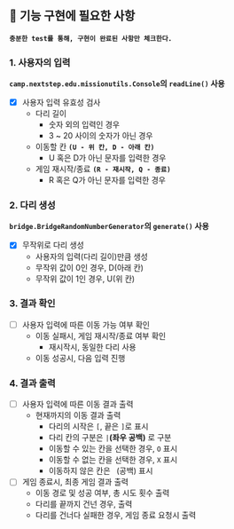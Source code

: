 ## 🚀 기능 구현에 필요한 사항
**`충분한 test를 통해, 구현이 완료된 사항만 체크한다.`**

### 1. 사용자의 입력
**`camp.nextstep.edu.missionutils.Console`의 `readLine()` 사용**
- [X] 사용자 입력 유효성 검사
  * 다리 길이
    * 숫자 외의 입력인 경우
    * 3 ~ 20 사이의 숫자가 아닌 경우
  * 이동할 칸 **`(U - 위 칸, D - 아래 칸)`**
    * U 혹은 D가 아닌 문자를 입력한 경우
  * 게임 재시작/종료 **`(R - 재시작, Q - 종료)`**
    * R 혹은 Q가 아닌 문자를 입력한 경우
    
### 2. 다리 생성
**`bridge.BridgeRandomNumberGenerator`의 `generate()` 사용**
- [X] 무작위로 다리 생성
  * 사용자의 입력(다리 길이)만큼 생성
  * 무작위 값이 0인 경우, D(아래 칸)
  * 무작위 값이 1인 경우, U(위 칸)
  
### 3. 결과 확인
- [ ] 사용자 입력에 따른 이동 가능 여부 확인
  * 이동 실패시, 게임 재시작/종료 여부 확인
    * 재시작시, 동일한 다리 사용
  * 이동 성공시, 다음 입력 진행

### 4. 결과 출력
- [ ] 사용자 입력에 따른 이동 결과 출력
  * 현재까지의 이동 결과 출력
    * 다리의 시작은 `[`, 끝은 `]`로 표시
    * 다리 칸의 구분은 `|`**(좌우 공백)** 로 구분
    * 이동할 수 있는 칸을 선택한 경우, `O` 표시
    * 이동할 수 없는 칸을 선택한 경우, `X` 표시
    * 이동하지 않은 칸은 ` `(공백) 표시
- [ ] 게임 종료시, 최종 게임 결과 출력
  *  이동 경로 및 성공 여부, 총 시도 횟수 출력
    * 다리를 끝까지 건넌 경우, 출력
    * 다리를 건너다 실패한 경우, 게임 종료 요청시 출력
